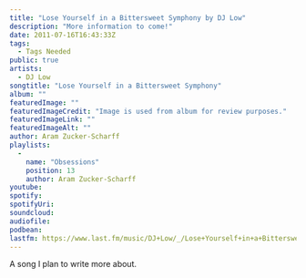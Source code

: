 ```yaml
---
title: "Lose Yourself in a Bittersweet Symphony by DJ Low"
description: "More information to come!"
date: 2011-07-16T16:43:33Z
tags:
  - Tags Needed
public: true
artists:
  - DJ Low
songtitle: "Lose Yourself in a Bittersweet Symphony"
album: ""
featuredImage: ""
featuredImageCredit: "Image is used from album for review purposes."
featuredImageLink: ""
featuredImageAlt: ""
author: Aram Zucker-Scharff
playlists:
  -
    name: "Obsessions"
    position: 13
    author: Aram Zucker-Scharff
youtube: 
spotify: 
spotifyUri: 
soundcloud:
audiofile:
podbean:
lastfm: https://www.last.fm/music/DJ+Low/_/Lose+Yourself+in+a+Bittersweet+Symphony
---
```


A song I plan to write more about.
		